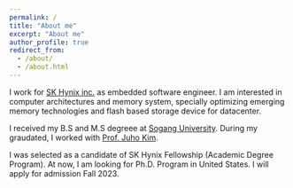 ```yaml
---
permalink: /
title: "About me"
excerpt: "About me"
author_profile: true
redirect_from: 
  - /about/
  - /about.html
---
```


I work for [SK Hynix inc.](https://www.skhynix.com/) as embedded software engineer. I am interested in computer architectures and memory system, specially optimizing emerging memory technologies and flash based storage device for datacenter.

I received my B.S and M.S degreee at [Sogang University](https://sogang.ac.kr/index.do). During my graudated, I worked with [Prof. Juho Kim](https://cslab.sogang.ac.kr/cslab/index.html).

I was selected as a candidate of SK Hynix Fellowship (Academic Degree Program).
At now, I am looking for Ph.D. Program in United States. I will apply for admission Fall 2023.
